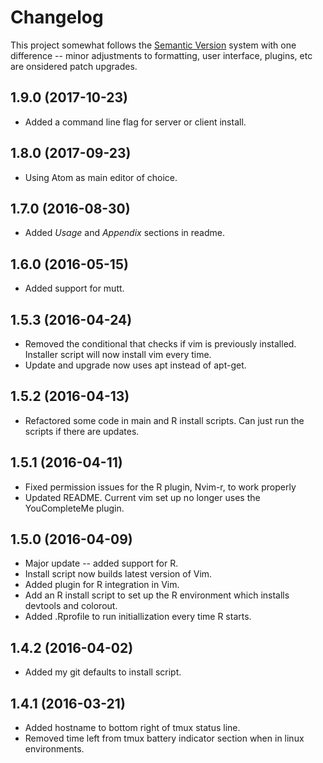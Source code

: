 # Changelog

This project somewhat follows the [Semantic Version](http://semver.org)
system with one difference -- minor adjustments to formatting, user interface,
plugins, etc are onsidered patch upgrades.

## 1.9.0 (2017-10-23)
- Added a command line flag for server or client install.

## 1.8.0 (2017-09-23)
- Using Atom as main editor of choice.

## 1.7.0 (2016-08-30)
- Added *Usage* and *Appendix* sections in readme.

## 1.6.0 (2016-05-15)
- Added support for mutt.

## 1.5.3 (2016-04-24)
- Removed the conditional that checks if vim is previously installed. Installer
script will now install vim every time.
- Update and upgrade now uses apt instead of apt-get.

## 1.5.2 (2016-04-13)
- Refactored some code in main and R install scripts. Can just run the scripts
if there are updates.

## 1.5.1 (2016-04-11)
- Fixed permission issues for the R plugin, Nvim-r, to work properly
- Updated README. Current vim set up no longer uses the YouCompleteMe plugin.

## 1.5.0 (2016-04-09)
- Major update -- added support for R.
- Install script now builds latest version of Vim.
- Added plugin for R integration in Vim.
- Add an R install script to set up the R environment which installs devtools
and colorout.
- Added .Rprofile to run initiallization every time R starts.

## 1.4.2 (2016-04-02)
- Added my git defaults to install script.

## 1.4.1 (2016-03-21)
- Added hostname to bottom right of tmux status line.
- Removed time left from tmux battery indicator section when in linux
environments.
